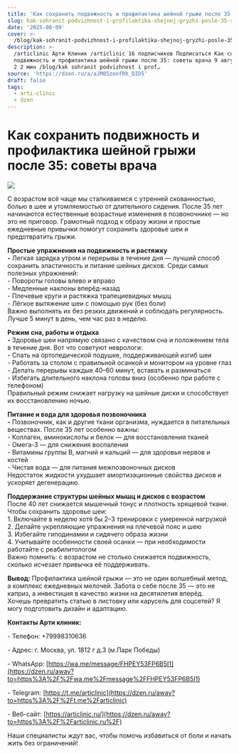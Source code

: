 ```yaml
---
title: 'Как сохранить подвижность и профилактика шейной грыжи после 35: советы врача'
slug: kak-sohranit-podvizhnost-i-profilaktika-shejnoj-gryzhi-posle-35-sovety-vracha
date: '2025-08-09'
cover: >-
  /blog/kak-sohranit-podvizhnost-i-profilaktika-shejnoj-gryzhi-posle-35-sovety-vracha/cover.jpg
description: >-
  /articlinic Арти Клиник /articlinic 16 подписчиков Подписаться Как сохранить
  подвижность и профилактика шейной грыжи после 35: советы врача 9 августа9 авг
  2 2 мин /blog/kak sohranit podvizhnost i prof…
source: 'https://dzen.ru/a/aJM85zonfRh_QID5'
draft: false
tags:
  - arti-clinic
  - dzen
---
```


# Как сохранить подвижность и профилактика шейной грыжи после 35: советы врача

![](/blog/kak-sohranit-podvizhnost-i-profilaktika-shejnoj-gryzhi-posle-35-sovety-vracha/img-0.jpg)

С возрастом всё чаще мы сталкиваемся с утренней скованностью, болью в шее и утомляемостью от длительного сидения. После 35 лет начинаются естественные возрастные изменения в позвоночнике — но это не приговор. Грамотный подход к образу жизни и простые ежедневные привычки помогут сохранить здоровье шеи и предотвратить грыжи.

  
**Простые упражнения на подвижность и растяжку**  
**\-** Легкая зарядка утром и перерывы в течение дня — лучший способ сохранить эластичность и питание шейных дисков. Среди самых полезных упражнений:  
\- Повороты головы влево и вправо  
\- Медленные наклоны вперёд-назад  
\- Плечевые круги и растяжка трапециевидных мышц  
\- Лёгкое вытяжение шеи с помощью рук (без боли)  
Важно выполнять их без резких движений и соблюдать регулярность. Лучше 5 минут в день, чем час раз в неделю.

  
**Режим сна, работы и отдыха**  
**\-** Здоровье шеи напрямую связано с качеством сна и положением тела в течение дня. Вот что советуют неврологи:  
\- Спать на ортопедической подушке, поддерживающей изгиб шеи  
\- Работать за столом с правильной осанкой и монитором на уровне глаз  
\- Делать перерывы каждые 40–60 минут, вставать и разминаться  
\- Избегать длительного наклона головы вниз (особенно при работе с телефоном)  
Правильный режим снижает нагрузку на шейные диски и способствует их восстановлению ночью.

  
**Питание и вода для здоровья позвоночника**  
**\-** Позвоночник, как и другие ткани организма, нуждается в питательных веществах. После 35 лет особенно важны:  
\- Коллаген, аминокислоты и белок — для восстановления тканей  
\- Омега-3 — для снижения воспаления  
\- Витамины группы B, магний и кальций — для здоровья нервов и костей  
\- Чистая вода — для питания межпозвоночных дисков  
Недостаток жидкости ухудшает амортизационные свойства дисков и ускоряет дегенерацию.

  
**Поддержание структуры шейных мышц и дисков с возрастом**  
После 40 лет снижается мышечный тонус и плотность хрящевой ткани. Чтобы сохранить здоровье шеи:  
1\. Включайте в неделю хотя бы 2–3 тренировки с умеренной нагрузкой  
2\. Делайте укрепляющие упражнения на плечевой пояс и шею  
3\. Избегайте гиподинамии и сидячего образа жизни  
4\. Учитывайте особенности своей осанки — при необходимости работайте с реабилитологом  
Важно помнить: с возрастом не столько снижается подвижность, сколько исчезает привычка её поддерживать.

  
**Вывод:** Профилактика шейной грыжи — это не один волшебный метод, а комплекс ежедневных мелочей. Забота о себе после 35 — это не каприз, а инвестиция в качество жизни на десятилетия вперёд.  
Хочешь превратить статью в листовку или карусель для соцсетей? Я могу подготовить дизайн и адаптацию.

**Контакты Арти клиник:**

\- Телефон: +79998310636

\- Адрес: г. Москва, ул. 1812 г д.3 (м.Парк Победы)

\- WhatsApp: [https://wa.me/message/FHPEY53FP6B5I1](https://dzen.ru/away?to=https%3A%2F%2Fwa.me%2Fmessage%2FFHPEY53FP6B5I1)

\- Telegram: [https://t.me/articlinic](https://dzen.ru/away?to=https%3A%2F%2Ft.me%2Farticlinic)

\- Веб-сайт: [https://articlinic.ru/](https://dzen.ru/away?to=https%3A%2F%2Farticlinic.ru%2F)

Наши специалисты ждут вас, чтобы помочь избавиться от боли и начать жить без ограничений!